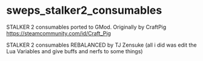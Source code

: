 # sweps_stalker2_consumables
 STALKER 2 consumables ported to GMod. Originally by CraftPig https://steamcommunity.com/id/Craft_Pig
 
 STALKER 2 consumables REBALANCED by TJ Zensuke (all i did was edit the Lua Variables and give buffs and nerfs to some things)
